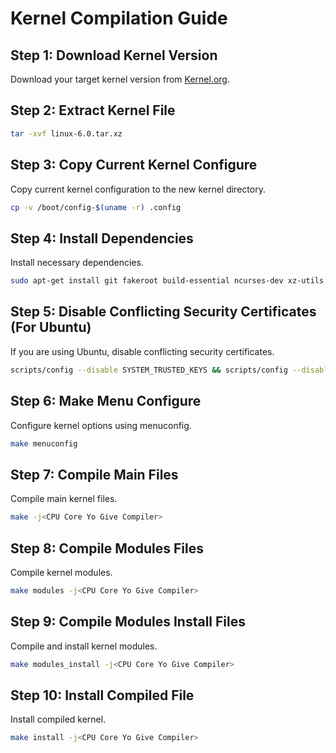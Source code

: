 # Kernel Compilation Guide
## Step 1: Download Kernel Version
Download your target kernel version from [Kernel.org](https://www.kernel.org).

## Step 2: Extract Kernel File
```bash
tar -xvf linux-6.0.tar.xz
```

## Step 3: Copy Current Kernel Configure
Copy current kernel configuration to the new kernel directory.
```bash
cp -v /boot/config-$(uname -r) .config
```

## Step 4: Install Dependencies
Install necessary dependencies.
```bash
sudo apt-get install git fakeroot build-essential ncurses-dev xz-utils libssl-dev bc flex libelf-dev bison dwarves
```

## Step 5: Disable Conflicting Security Certificates (For Ubuntu)
If you are using Ubuntu, disable conflicting security certificates.
```bash
scripts/config --disable SYSTEM_TRUSTED_KEYS && scripts/config --disable SYSTEM_REVOCATION_KEYS
```

## Step 6: Make Menu Configure
Configure kernel options using menuconfig.
```bash
make menuconfig
```

## Step 7: Compile Main Files
Compile main kernel files.
```bash
make -j<CPU Core Yo Give Compiler>
```

## Step 8: Compile Modules Files
Compile kernel modules.
```bash
make modules -j<CPU Core Yo Give Compiler>
```

## Step 9: Compile Modules Install Files
Compile and install kernel modules.
```bash
make modules_install -j<CPU Core Yo Give Compiler>
```

## Step 10: Install Compiled File
Install compiled kernel.
```bash
make install -j<CPU Core Yo Give Compiler>
```
